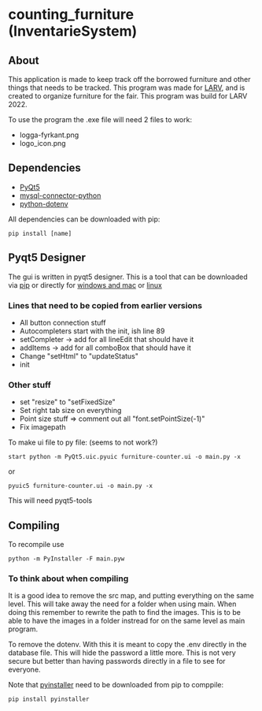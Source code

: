 # counting_furniture (InventarieSystem)

## About
This application is made to keep track off the borrowed furniture and other things that needs to be tracked. This program was made for [LARV](https://larv.org/), and is created to organize furniture for the fair. This program was build for LARV 2022.

To use the program the .exe file will need 2 files to work:
* logga-fyrkant.png
* logo_icon.png

## Dependencies
* [PyQt5](https://pypi.org/project/PyQt5/)
* [mysql-connector-python](https://pypi.org/project/mysql-connector-python/)
* [python-dotenv](https://pypi.org/project/python-dotenv/)

All dependencies can be downloaded with pip:
```
pip install [name]
```

## Pyqt5 Designer
The gui is written in pyqt5 designer. This is a tool that can be downloaded via [pip](https://pypi.org/project/pyqt5-tools/) or directly for [windows and mac](https://build-system.fman.io/qt-designer-download) or [linux](https://pythonbasics.org/qt-designer-python/)

### Lines that need to be copied from earlier versions 
* All button connection stuff
* Autocompleters start with the init, ish line 89
* setCompleter -> add for all lineEdit that should have it
* addItems -> add for all comboBox that should have it
* Change "setHtml" to "updateStatus"
* init

### Other stuff 
* set "resize" to "setFixedSize"
* Set right tab size on everything
* Point size stuff => comment out all "font.setPointSize(-1)"
* Fix imagepath

To make ui file to py file: (seems to not work?)
```
start python -m PyQt5.uic.pyuic furniture-counter.ui -o main.py -x
```
or 
```
pyuic5 furniture-counter.ui -o main.py -x
```
This will need pyqt5-tools

## Compiling
To recompile use
```
python -m PyInstaller -F main.pyw
```
### To think about when compiling
It is a good idea to remove the src map, and putting everything on the same level. This will take away the need for a folder when using main. When doing this remember to rewrite the path to find the images. This is to be able to have the images in a folder instread for on the same level as main program.

To remove the dotenv. With this it is meant to copy the .env directly in the database file. This will hide the password a little more. This is not very secure but better than having passwords directly in a file to see for everyone.


Note that [pyinstaller](https://pypi.org/project/pyinstaller/) need to be downloaded from pip to comppile:
```
pip install pyinstaller
```
